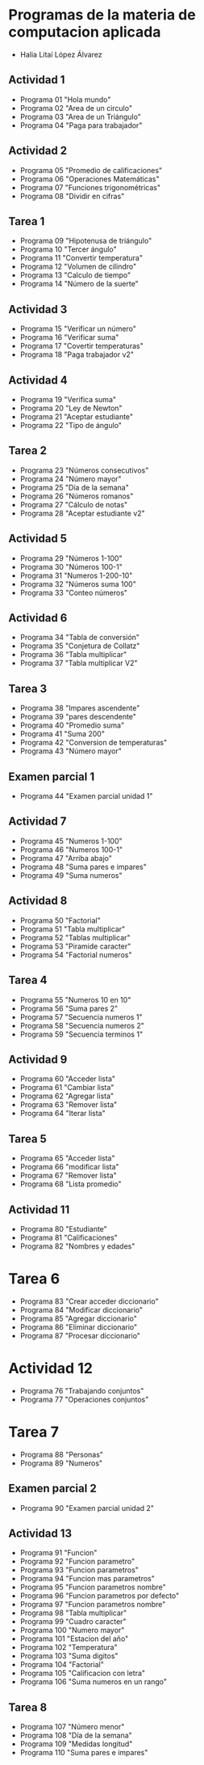 #  Programas de la materia de computacion aplicada

- Halia Litaí López Álvarez

## Actividad 1
- Programa 01 "Hola mundo"
- Programa 02 "Area de un circulo"
- Programa 03 "Area de un Triángulo"
- Programa 04 "Paga para trabajador"


## Actividad 2
- Programa 05 "Promedio de calificaciones"
- Programa 06 "Operaciones Matemáticas"
- Programa 07 "Funciones trigonométricas"
- Programa 08 "Dividir en cifras"

## Tarea 1
- Programa 09 "Hipotenusa de triángulo"
- Programa 10 "Tercer ángulo"
- Programa 11 "Convertir temperatura"
- Programa 12 "Volumen de cilindro"
- Programa 13 "Calculo de tiempo"
- Programa 14 "Número de la suerte"

## Actividad 3
- Programa 15 "Verificar un número"
- Programa 16 "Verificar suma"
- Programa 17 "Covertir temperaturas"
- Programa 18 "Paga trabajador v2"

## Actividad 4
- Programa 19 "Verifica suma"
- Programa 20 "Ley de Newton"
- Programa 21 "Aceptar estudiante"
- Programa 22 "Tipo de ángulo"

## Tarea 2
- Programa 23 "Números consecutivos"
- Programa 24 "Número mayor"
- Programa 25 "Día de la semana"
- Programa 26 "Números romanos"
- Programa 27 "Cálculo de notas"
- Programa 28 "Aceptar estudiante v2"

## Actividad 5
- Programa 29 "Números 1-100"
- Programa 30 "Números 100-1"
- Programa 31 "Numeros 1-200-10"
- Programa 32 "Números suma 100"
- Programa 33 "Conteo números"

## Actividad 6
- Programa 34 "Tabla de conversión"
- Programa 35 "Conjetura de Collatz"
- Programa 36 "Tabla multiplicar"
- Programa 37 "Tabla multiplicar V2"

## Tarea 3
- Programa 38 "Impares ascendente"
- Programa 39 "pares descendente"
- Programa 40 "Promedio suma"
- Programa 41 "Suma 200"
- Programa 42 "Conversion de temperaturas"
- Programa 43 "Número mayor"

## Examen parcial 1
- Programa 44 "Examen parcial unidad 1"

## Actividad 7
- Programa 45 "Numeros 1-100"
- Programa 46 "Numeros 100-1"
- Programa 47 "Arriba abajo"
- Programa 48 "Suma pares e impares"
- Programa 49 "Suma numeros"

## Actividad 8
- Programa 50 "Factorial"
- Programa 51 "Tabla multiplicar"
- Programa 52 "Tablas multiplicar"
- Programa 53 "Piramide caracter"
- Programa 54 "Factorial numeros"

## Tarea 4
- Programa 55 "Numeros 10 en 10"
- Programa 56 "Suma pares 2"
- Programa 57 "Secuencia numeros 1"
- Programa 58 "Secuencia numeros 2"
- Programa 59 "Secuencia terminos 1"


## Actividad 9
- Programa 60 "Acceder lista"
- Programa 61 "Cambiar lista"
- Programa 62 "Agregar lista"
- Programa 63 "Remover lista"
- Programa 64 "Iterar lista"

## Tarea 5
- Programa 65 "Acceder lista"
- Programa 66 "modificar lista"
- Programa 67 "Remover lista"
- Programa 68 "Lista promedio"


## Actividad 11
- Programa 80 "Estudiante"
- Programa 81 "Calificaciones"
- Programa 82 "Nombres y edades"

# Tarea 6
- Programa 83 "Crear acceder diccionario"
- Programa 84 "Modificar diccionario"
- Programa 85 "Agregar diccionario"
- Programa 86 "Eliminar diccionario"
- Programa 87 "Procesar diccionario"

# Actividad 12
- Programa 76 "Trabajando conjuntos"
- Programa 77 "Operaciones conjuntos"

# Tarea 7
- Programa 88 "Personas"
- Programa 89 "Numeros"

## Examen parcial 2
- Programa 90  "Examen parcial unidad 2"

## Actividad 13
- Programa 91 "Funcion"
- Programa 92 "Funcion parametro"
- Programa 93 "Funcion parametros"
- Programa 94 "Funcion mas parametros"
- Programa 95 "Funcion parametros nombre"
- Programa 96 "Funcion parametros por defecto"
- Programa 97 "Funcion parametros nombre"
- Programa 98 "Tabla multiplicar"
- Programa 99 "Cuadro caracter"
- Programa 100 "Numero mayor"
- Programa 101 "Estacion del año"
- Programa 102 "Temperatura"
- Programa 103 "Suma digitos"
- Programa 104 "Factorial"
- Programa 105 "Calificacion con letra"
- Programa 106 "Suma numeros en un rango"

## Tarea 8
- Programa 107 "Número menor"
- Programa 108 "Día de la semana"
- Programa 109 "Medidas longitud"
- Programa 110 "Suma pares e impares"